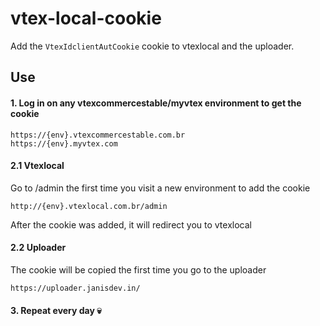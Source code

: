 # vtex-local-cookie

Add the `VtexIdclientAutCookie` cookie to vtexlocal and the uploader.

## Use

#### 1. Log in on any vtexcommercestable/myvtex environment to get the cookie

```
https://{env}.vtexcommercestable.com.br
https://{env}.myvtex.com
```

#### 2.1 Vtexlocal

Go to /admin the first time you visit a new environment to add the cookie

```
http://{env}.vtexlocal.com.br/admin
```

After the cookie was added, it will redirect you to vtexlocal


#### 2.2 Uploader
The cookie will be copied the first time you go to the uploader

```
https://uploader.janisdev.in/
```

#### 3. Repeat every day :skull: